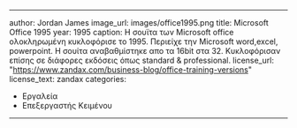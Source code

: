---
author:  Jordan James
image_url: images/office1995.png 
title:  Microsoft Office 1995 
year:  1995
caption:  Η σουϊτα των Microsoft office ολοκληρωμένη κυκλοφόρισε το 1995. Περιείχε την Microsoft word,excel, powerpoint. H σουίτα αναβαθμίστηκε απο τα 16bit στα 32. Κυκλοφόρισαν επίσης σε διάφορες εκδόσεις όπως standard & professional.
license_url:  "https://www.zandax.com/business-blog/office-training-versions" 
license_text:  zandax
categories: 
  - Εργαλεία
  - Επεξεργαστής Κειμένου
  ---
